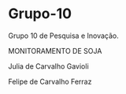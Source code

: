# Grupo-10
Grupo 10 de Pesquisa e Inovação. 

MONITORAMENTO DE SOJA

Julia de Carvalho Gavioli

Felipe de Carvalho Ferraz

